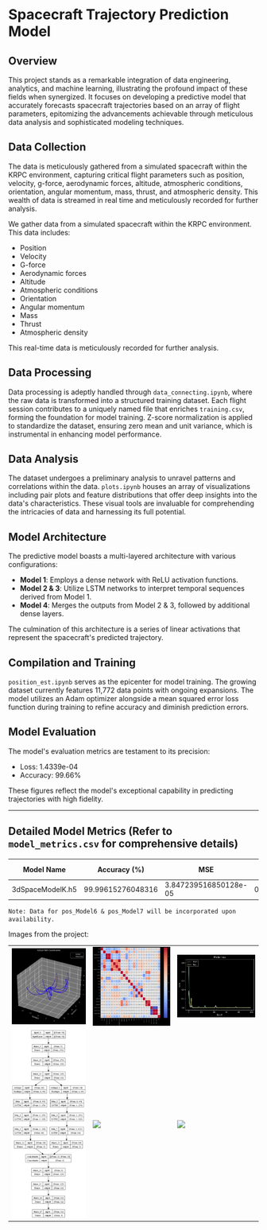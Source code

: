 # Spacecraft Trajectory Prediction Model

## Overview
This project stands as a remarkable integration of data engineering, analytics, and machine learning, illustrating the profound impact of these fields when synergized. It focuses on developing a predictive model that accurately forecasts spacecraft trajectories based on an array of flight parameters, epitomizing the advancements achievable through meticulous data analysis and sophisticated modeling techniques.

## Data Collection
The data is meticulously gathered from a simulated spacecraft within the KRPC environment, capturing critical flight parameters such as position, velocity, g-force, aerodynamic forces, altitude, atmospheric conditions, orientation, angular momentum, mass, thrust, and atmospheric density. This wealth of data is streamed in real time and meticulously recorded for further analysis.

We gather data from a simulated spacecraft within the KRPC environment. This data includes:

* Position
* Velocity
* G-force
* Aerodynamic forces
* Altitude
* Atmospheric conditions
* Orientation
* Angular momentum
* Mass
* Thrust
* Atmospheric density

This real-time data is meticulously recorded for further analysis.


## Data Processing
Data processing is adeptly handled through `data_connecting.ipynb`, where the raw data is transformed into a structured training dataset. Each flight session contributes to a uniquely named file that enriches `training.csv`, forming the foundation for model training. Z-score normalization is applied to standardize the dataset, ensuring zero mean and unit variance, which is instrumental in enhancing model performance.

## Data Analysis
The dataset undergoes a preliminary analysis to unravel patterns and correlations within the data. `plots.ipynb` houses an array of visualizations including pair plots and feature distributions that offer deep insights into the data's characteristics. These visual tools are invaluable for comprehending the intricacies of data and harnessing its full potential.

## Model Architecture
The predictive model boasts a multi-layered architecture with various configurations:
- **Model 1**: Employs a dense network with ReLU activation functions.
- **Model 2 & 3**: Utilize LSTM networks to interpret temporal sequences derived from Model 1.
- **Model 4**: Merges the outputs from Model 2 & 3, followed by additional dense layers.

The culmination of this architecture is a series of linear activations that represent the spacecraft's predicted trajectory.

## Compilation and Training
`position_est.ipynb` serves as the epicenter for model training. The growing dataset currently features 11,772 data points with ongoing expansions. The model utilizes an Adam optimizer alongside a mean squared error loss function during training to refine accuracy and diminish prediction errors.

## Model Evaluation
The model's evaluation metrics are testament to its precision:
- Loss: 1.4339e-04
- Accuracy: 99.66%

These figures reflect the model's exceptional capability in predicting trajectories with high fidelity.

---

## Detailed Model Metrics (Refer to `model_metrics.csv` for comprehensive details)

| Model Name             | Accuracy (%)         | MSE                    | RMSE                 | MAE                   | MAPE (%)             | MPE (%)              | MedAE                | R^2 Score            | Explained Variance Score | Max Error            |
|------------------------|----------------------|------------------------|----------------------|-----------------------|----------------------|----------------------|----------------------|-----------------------|--------------------------|----------------------|
| 3dSpaceModelK.h5       | 99.99615276048316    | 3.847239516850128e-05  | 0.006202611963399    | 0.0034981260524315    | 12.85731036926011    | -2.2808764462882576  | 0.0023446138720793   | 0.9999619517076844    | 0.9999622210794264       | 0.1011146046154823   |

```
Note: Data for pos_Model6 & pos_Model7 will be incorporated upon availability.
```
Images from the project:
<table>
  <tr>
    <td><img src="https://github.com/Skizzy-create/Kerbal-Position-Estimatior/blob/main/images/actual%20vs%20predict.png" width="300"/></td>
    <td><img src="https://github.com/Skizzy-create/Kerbal-Position-Estimatior/blob/main/images/heatmap.png" width="300"/></td>
    <td><img src="https://github.com/Skizzy-create/Kerbal-Position-Estimatior/blob/main/images/loss.png" width="300"/></td>
  </tr>
  <tr>
    <td><img src="https://github.com/Skizzy-create/Kerbal-Position-Estimatior/blob/main/images/model.png" width="300"/></td>
    <td><img src="https://github.com/Skizzy-create/Kerbal-Position-Estimatior/blob/main/images/pairplot.png" width="300"/></td>
    <td><img src="https://github.com/Skizzy-create/Kerbal-Position-Estimatior/blob/main/images/regplot.png" width="300"/></td>
  </tr>
</table>
